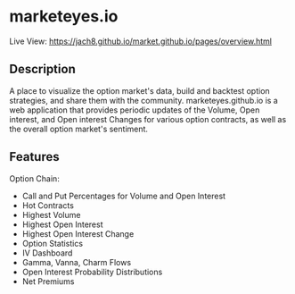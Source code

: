 # marketeyes.io

Live View: https://jach8.github.io/market.github.io/pages/overview.html

## Description
A place to visualize the option market's data, build and backtest option strategies, and share them with the community.
marketeyes.github.io is a web application that provides periodic updates of the Volume, Open interest, and Open interest Changes for various option contracts, as well as the overall option market's sentiment. 

## Features

Option Chain: 
- Call and Put Percentages for Volume and Open Interest 
- Hot Contracts
- Highest Volume 
- Highest Open Interest 
- Highest Open Interest Change
- Option Statistics 
- IV Dashboard 
- Gamma, Vanna, Charm Flows 
- Open Interest Probability Distributions 
- Net Premiums 
